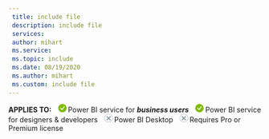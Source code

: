 ```yaml
---
 title: include file
 description: include file
 services: 
 author: mihart
 ms.service: 
 ms.topic: include
 ms.date: 08/19/2020
 ms.author: mihart
 ms.custom: include file
---
```


<Token>**APPLIES TO:** ![Applies to.](media/yes.png)Power BI service for ***business users*** ![Applies to.](media/yes.png)Power BI service for designers & developers ![Does not apply to.](media/no.png)Power BI Desktop ![Does not apply to.](media/no.png)Requires Pro or Premium license </Token>